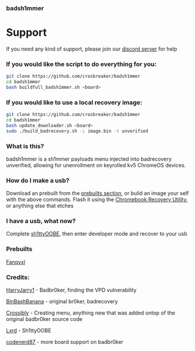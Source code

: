 ### badsh1mmer

# Support
If you need any kind of support, please join our [discord server](https://discord.gg/nrMVY29MUb) for help
### If you would like the script to do everything for you:
```bash
git clone https://github.com/crosbreaker/badsh1mmer
cd badsh1mmer
bash buildfull_badsh1mmer.sh <board>
```
### If you would like to use a local recovery image:
```bash
git clone https://github.com/crosbreaker/badsh1mmer
cd badsh1mmer
bash update_downloader.sh <board>
sudo ./build_badrecovery.sh -i image.bin -t unverified
```
### What is this?
badsh1mmer is a sh1mmer payloads menu injected into badrecovery unverified, allowing for unenrollment on keyrolled kv5 ChromeOS devices.

### How do I make a usb?
Download an prebuilt from the [prebuilts section](#prebuilts), or build an image your self with the above commands.  Flash it using the [Chromebook Recovery Utility](https://chromewebstore.google.com/detail/chromebook-recovery-utili/pocpnlppkickgojjlmhdmidojbmbodfm), or anything else that etches
### I have a usb, what now?
Complete [sh1ttyOOBE](https://github.com/crosbreaker/sh1ttyOOBE), then enter developer mode and recover to your usb
### Prebuilts

[Fanqyxl](https://dl.fanqyxl.net/Crosbreaker/badsh1mmer/)

### Credits:
[HarryJarry1](https://github.com/HarryJarry1) - Badbr0ker, finding the VPD vulnerability

[BinBashBanana](https://github.com/binbashbanana) - original br0ker, badrecovery

[Crossjbly](https://github.com/crossjbly) - Creating menu, anything new that was added ontop of the original badbr0ker source code

[Lxrd](https://github.com/SPIRAME) - Sh1ttyOOBE

[codenerd87](https://github.com/codenerd87) - more board support on badbr0ker
